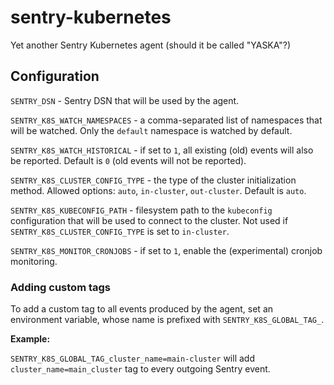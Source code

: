 # sentry-kubernetes

Yet another Sentry Kubernetes agent (should it be called "YASKA"?)

## Configuration

`SENTRY_DSN` - Sentry DSN that will be used by the agent.

`SENTRY_K8S_WATCH_NAMESPACES` - a comma-separated list of namespaces that will be watched. Only the `default` namespace is watched by default.

`SENTRY_K8S_WATCH_HISTORICAL` - if set to `1`, all existing (old) events will also be reported. Default is `0` (old events will not be reported).

`SENTRY_K8S_CLUSTER_CONFIG_TYPE` - the type of the cluster initialization method. Allowed options: `auto`, `in-cluster`, `out-cluster`. Default is `auto`.

`SENTRY_K8S_KUBECONFIG_PATH` - filesystem path to the `kubeconfig` configuration that will be used to connect to the cluster. Not used if `SENTRY_K8S_CLUSTER_CONFIG_TYPE` is set to `in-cluster`.

`SENTRY_K8S_MONITOR_CRONJOBS` - if set to `1`, enable the (experimental) cronjob monitoring.

### Adding custom tags

To add a custom tag to all events produced by the agent, set an environment variable, whose name is prefixed with `SENTRY_K8S_GLOBAL_TAG_`.

**Example:**

`SENTRY_K8S_GLOBAL_TAG_cluster_name=main-cluster` will add `cluster_name=main_cluster` tag to every outgoing Sentry event.
